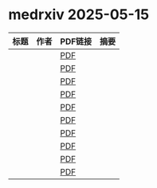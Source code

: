 # medrxiv 2025-05-15

| 标题 | 作者 | PDF链接 |  摘要 |
|------|------|--------|------|
|  |  | [PDF](https://doi.org/10.1101/2024.06.14.24308947) |  |
|  |  | [PDF](https://doi.org/10.1101/2025.02.28.25323117) |  |
|  |  | [PDF](https://doi.org/10.1101/2025.03.05.25323471) |  |
|  |  | [PDF](https://doi.org/10.1101/2025.03.10.25323713) |  |
|  |  | [PDF](https://doi.org/10.1101/2025.03.12.25323745) |  |
|  |  | [PDF](https://doi.org/10.1101/2025.03.11.25323159) |  |
|  |  | [PDF](https://doi.org/10.1101/2025.03.20.25324319) |  |
|  |  | [PDF](https://doi.org/10.1101/2025.03.19.25324249) |  |
|  |  | [PDF](https://doi.org/10.1101/2025.04.09.25324951) |  |
|  |  | [PDF](https://doi.org/10.1101/2025.04.11.25325700) |  |
